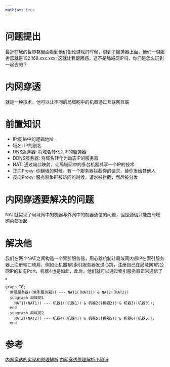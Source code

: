 ```yaml
---
mathjax: true
---
```


# 问题提出
最近在我的世界群里面看到他们谈论游戏的时候，谈到了服务器上面，他们一谈服务器就是192.168.xxx.xxx, 这就让我很困惑，这不是局域网IP吗，你们是怎么玩到一起去的？
# 内网穿透
就是一种技术，他可以让不同的局域网中的机器通过互联网互联
<!-- more -->
# 前置知识
- IP:网络中的逻辑地址
- 域名: IP的别名
- DNS服务器: 将域名转化为IP的服务器
- DDNS服务器: 将域名转化为动态IP的服务器
- NAT: 通过端口映射，让局域网中的多台机器共享一个IP的技术
- 正向Proxy: 你翻墙的时候，有一个服务器拦截你的请求，替你发给其他人 
- 反向Proxy: 服务器集群被访问的时候，请求被拦截，然后被分发

# 内网穿透要解决的问题
NAT就实现了局域网中的机器与外网中的机器通信的问题，但是通信只能由局域网内部发起
# 解决他
我们在两个NAT之间构造一个索引服务器，用心跳机制让局域网内部IP在索引服务器上注册端口映射，例如让机器1向索引服务器发送心跳，注册自己在局域网1的公网IP的私有Port，机器4也是如此，此后，他们就可以通过索引服务器正常通信了 。
```mermaid
graph TB;
  索引服务器((索引服务器)) --- NAT1((NAT1)) & NAT2((NAT2))
  subgraph 局域网1
    NAT1((NAT1)) --- 机器1((机器1)) & 机器2((机器2)) & 机器3((机器3));
  end
  subgraph 局域网2
    NAT2((NAT2)) --- 机器4((机器4)) & 机器5((机器5)) & 机器6((机器6));
  end
```

# 参考
[内网穿透的实现和原理解析](https://blog.csdn.net/xinpz/article/details/82732217)
[内网穿透原理解析小知识](http://service.oray.com/question/5571.html)